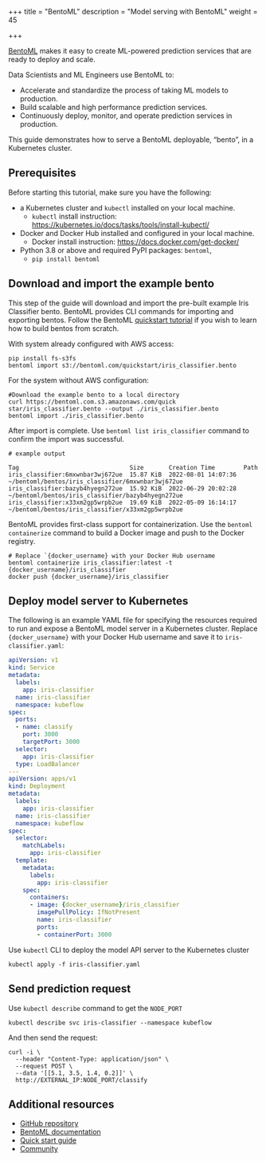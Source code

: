 +++
title = "BentoML"
description = "Model serving with BentoML"
weight = 45

+++


[BentoML](https://bentoml.org) makes it easy to create ML-powered prediction services that are ready to deploy and scale.

Data Scientists and ML Engineers use BentoML to:

* Accelerate and standardize the process of taking ML models to production.
* Build scalable and high performance prediction services.
* Continuously deploy, monitor, and operate prediction services in production.

This guide demonstrates how to serve a BentoML deployable, “bento”, in a Kubernetes cluster.


## Prerequisites

Before starting this tutorial, make sure you have the following:

* a Kubernetes cluster and `kubectl` installed on your local machine.
    * `kubectl` install instruction: https://kubernetes.io/docs/tasks/tools/install-kubectl/
* Docker and Docker Hub installed and configured in your local machine.
    * Docker install instruction: https://docs.docker.com/get-docker/
* Python 3.8 or above and required PyPI packages: `bentoml`,
    * ```pip install bentoml```


## Download and import the example bento
This step of the guide will download and import the pre-built example Iris Classifier bento. BentoML provides CLI commands for importing and exporting bentos. Follow the BentoML [quickstart tutorial](https://docs.bentoml.org/en/latest/tutorial.html) if you wish to learn how to build bentos from scratch.

With system already configured with AWS access:
```
pip install fs-s3fs
bentoml import s3://bentoml.com/quickstart/iris_classifier.bento
```

For the system without AWS configuration:
```
#Download the example bento to a local directory
curl https://bentoml.com.s3.amazonaws.com/quick star/iris_classifier.bento --output ./iris_classifier.bento
bentoml import ./iris_classifier.bento
```
After import is complete. Use `bentoml list iris_classifier` command to confirm the import was successful.
```
# example output

Tag                               Size       Creation Time        Path
iris_classifier:6mxwnbar3wj672ue  15.87 KiB  2022-08-01 14:07:36  ~/bentoml/bentos/iris_classifier/6mxwnbar3wj672ue
iris_classifier:bazyb4hyegn272ue  15.92 KiB  2022-06-29 20:02:28  ~/bentoml/bentos/iris_classifier/bazyb4hyegn272ue
iris_classifier:x33xm2gp5wrpb2ue  19.69 KiB  2022-05-09 16:14:17  ~/bentoml/bentos/iris_classifier/x33xm2gp5wrpb2ue
```

BentoML provides first-class support for containerization. Use the `bentoml containerize` command to build a Docker image and push to the Docker registry.
```
# Replace `{docker_username} with your Docker Hub username
bentoml containerize iris_classifier:latest -t {docker_username}/iris_classifier
docker push {docker_username}/iris_classifier
```


## Deploy model server to Kubernetes

The following is an example YAML file for specifying the resources required to run and
expose a BentoML model server in a Kubernetes cluster. Replace `{docker_username}`
with your Docker Hub username and save it to `iris-classifier.yaml`:

```yaml
apiVersion: v1
kind: Service
metadata:
  labels:
    app: iris-classifier
  name: iris-classifier
  namespace: kubeflow
spec:
  ports:
  - name: classify
    port: 3000
    targetPort: 3000
  selector:
    app: iris-classifier
  type: LoadBalancer
---
apiVersion: apps/v1
kind: Deployment
metadata:
  labels:
    app: iris-classifier
  name: iris-classifier
  namespace: kubeflow
spec:
  selector:
    matchLabels:
      app: iris-classifier
  template:
    metadata:
      labels:
        app: iris-classifier
    spec:
      containers:
      - image: {docker_username}/iris_classifier
        imagePullPolicy: IfNotPresent
        name: iris-classifier
        ports:
        - containerPort: 3000
```

Use `kubectl` CLI to deploy the model API server to the Kubernetes cluster

```shell
kubectl apply -f iris-classifier.yaml
```

## Send prediction request

Use `kubectl describe` command to get the `NODE_PORT`

```shell
kubectl describe svc iris-classifier --namespace kubeflow
```

And then send the request:

```shell
curl -i \
  --header "Content-Type: application/json" \
  --request POST \
  --data '[[5.1, 3.5, 1.4, 0.2]]' \
  http://EXTERNAL_IP:NODE_PORT/classify
```

## Additional resources

* [GitHub repository](https://github.com/bentoml/BentoML)
* [BentoML documentation](https://docs.bentoml.org)
* [Quick start guide](https://docs.bentoml.org/en/latest/quickstart.html)
* [Community](https://l.linklyhq.com/l/ktIc)
